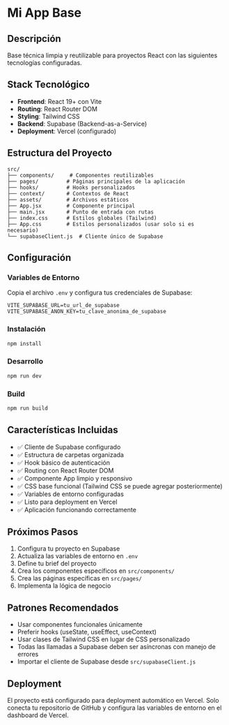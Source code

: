 # Mi App Base

## Descripción
Base técnica limpia y reutilizable para proyectos React con las siguientes tecnologías configuradas.

## Stack Tecnológico

- **Frontend**: React 19+ con Vite
- **Routing**: React Router DOM
- **Styling**: Tailwind CSS
- **Backend**: Supabase (Backend-as-a-Service)
- **Deployment**: Vercel (configurado)

## Estructura del Proyecto

```
src/
├── components/     # Componentes reutilizables
├── pages/         # Páginas principales de la aplicación
├── hooks/         # Hooks personalizados
├── context/       # Contextos de React
├── assets/        # Archivos estáticos
├── App.jsx        # Componente principal
├── main.jsx       # Punto de entrada con rutas
├── index.css      # Estilos globales (Tailwind)
├── App.css        # Estilos personalizados (usar solo si es necesario)
└── supabaseClient.js  # Cliente único de Supabase
```

## Configuración

### Variables de Entorno
Copia el archivo `.env` y configura tus credenciales de Supabase:

```env
VITE_SUPABASE_URL=tu_url_de_supabase
VITE_SUPABASE_ANON_KEY=tu_clave_anonima_de_supabase
```

### Instalación
```bash
npm install
```

### Desarrollo
```bash
npm run dev
```

### Build
```bash
npm run build
```

## Características Incluidas

- ✅ Cliente de Supabase configurado
- ✅ Estructura de carpetas organizada
- ✅ Hook básico de autenticación
- ✅ Routing con React Router DOM
- ✅ Componente App limpio y responsivo
- ✅ CSS base funcional (Tailwind CSS se puede agregar posteriormente)
- ✅ Variables de entorno configuradas
- ✅ Listo para deployment en Vercel
- ✅ Aplicación funcionando correctamente

## Próximos Pasos

1. Configura tu proyecto en Supabase
2. Actualiza las variables de entorno en `.env`
3. Define tu brief del proyecto
4. Crea los componentes específicos en `src/components/`
5. Crea las páginas específicas en `src/pages/`
6. Implementa la lógica de negocio

## Patrones Recomendados

- Usar componentes funcionales únicamente
- Preferir hooks (useState, useEffect, useContext)
- Usar clases de Tailwind CSS en lugar de CSS personalizado
- Todas las llamadas a Supabase deben ser asíncronas con manejo de errores
- Importar el cliente de Supabase desde `src/supabaseClient.js`

## Deployment

El proyecto está configurado para deployment automático en Vercel. Solo conecta tu repositorio de GitHub y configura las variables de entorno en el dashboard de Vercel.
